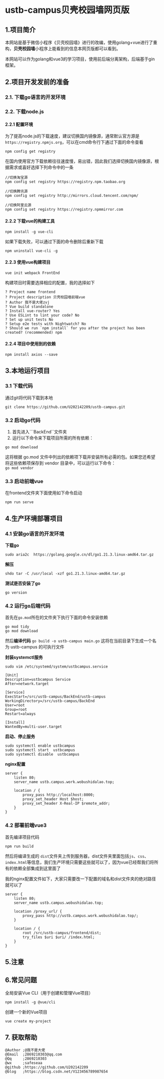 # ustb-campus贝壳校园墙网页版
## 1.项目简介
本网站是基于微信小程序《贝壳校园墙》进行的改编，使用golang+vue进行了重构，**贝壳校园墙**小程序上能看到的信息本网页版都可以看到。

本网站可以作为golang和vue3的学习项目，使用前后端分离架构，后端基于gin框架。
## 2.项目开发发前的准备
### 2.1. 下载go语言的开发环境
### 2.2. 下载node.js
#### 2.2.1 配置环境
为了提高node.js的下载速度，建议切换国内镜像源，通常默认官方源是 ```https://registry.npmjs.org```，可以在cmd命令行下通过下面的命令查看
```shell
npm config get registry
```
在国内使用官方下载依赖往往速度慢，易出错，因此我们选择切换国内镜像源，根据需求或喜好选择下列命令中的一条
```shell
//切换淘宝源
npm config set registry https://registry.npm.taobao.org

//切换腾讯源
npm config set registry http://mirrors.cloud.tencent.com/npm/

//切换阿里云源
npm config set registry https://registry.npmmirror.com
```
#### 2.2.2 下载vue的构建工具
```shell
npm install -g vue-cli
```
如果下载失败，可以通过下面的命令删除后重新下载
```shell
npm uninstall vue-cli -g
```
#### 2.2.3 使用vue构建项目
```shell
vue init webpack FrontEnd
```
构建项目时需要选择相应的配置，我的选择如下
```text
? Project name frontend
? Project description 贝壳校园墙前端vue
? Author 我不是大佬zvj
? Vue build standalone
? Install vue-router? Yes
? Use ESLint to lint your code? No
? Set up unit tests No
? Setup e2e tests with Nightwatch? No
? Should we run `npm install` for you after the project has been created? (recommended) npm
```
#### 2.2.4 项目中使用到的依赖
```text
npm install axios --save
```
## 3.本地运行项目
### 3.1 下载代码
通过git将代码下载到本地

```shell
git clone https://github.com/U202142209/ustb-campus.git
```
### 3.2 启动go代码
1. 首先进入```BackEnd``文件夹
2. 运行以下命令来下载项目所需的所有依赖：
```shell
go mod download
```
这将根据 go.mod 文件中列出的依赖项下载并安装所有必需的包。如果您还希望将这些依赖项保存到 vendor 目录中，可以运行以下命令：   
```go mod vendor```
### 3.3 启动前端vue
在frontend文件夹下面使用如下命令启动
 ```shell
npm run serve
```
## 4.生产环境部署项目
### 4.1 安装go语言的开发环境
**下载go**
```shell
sudo aria2c  https://golang.google.cn/dl/go1.21.3.linux-amd64.tar.gz
```
**解压**
```shell
shdo tar -C /usr/local -xzf go1.21.3.linux-amd64.tar.gz
```
**测试是否安装了go**
```shell
go version
```
### 4.2 运行go后端代码
首先在```go.mod```所在的文件夹下执行下面的命令安装依赖
```text
go mod tidy
go mod download
```            
然后**编译代码** ```go build -o ustb-campus main.go```
这将在当前目录下生成一个名为 ustb-campus 的可执行文件

**封装systemctl服务**
```text
sudo vim /etc/systemd/system/ustbcampus.service
```
```text
[Unit]
Description=ustbcampus Service
After=network.target

[Service]
ExecStart=/src/ustb-campus/BackEnd/ustb-campus
WorkingDirectory=/src/ustb-campus/BackEnd
User=root
Group=root
Restart=always

[Install]
WantedBy=multi-user.target
```
**启动、停止服务**
```text
sudo systemctl enable ustbcampus 
sudo systemctl start  ustbcampus
sudo systemctl disable  ustbcampus 
```
**nginx配置**
```text
server {
    listen 80;
    server_name ustb.campus.work.wobushidalao.top;

    location / {
        proxy_pass http://localhost:8000;
        proxy_set_header Host $host;
        proxy_set_header X-Real-IP $remote_addr;
    }
}
```
### 4.2 部署前端vue3
首先编译项目代码
```shell
npm run build
```
然后将编译生成的 ```dist```文件夹上传到服务器，dist文件夹里面包括```js```、```css```、```index.html```等信息，我们生产环境只需要这些就可以了，因为vue已经帮我们将所有的依赖全部集成到这里面了

我的nginx配置文件如下，大家只需要改一下配置的域名和dist文件夹的绝对路径就可以了
```text
server {
    listen 80;
    server_name ustb.campus.wobushidalao.top;

    location /proxy_url/ {
        proxy_pass http://ustb.campus.work.wobushidalao.top/;
    }

    location / {
        root /src/ustb-campus/frontend/dist;
        try_files $uri $uri/ /index.html;
    }
}
```
## 5.注意
## 6.常见问题
全局安装Vue CLI（用于创建和管理Vue项目）
```shell
npm install -g @vue/cli
```
创建一个新的Vue项目
```
vue create my-project
```
## 7. 获取帮助
```text
@Author ;@我不是大佬
@Email  ;2869210303@qq.com
@Qq     ;2869210303
@wx     ;safeseaa
@github ;https://github.com/U202142209
@blog   ;https://blog.csdn.net/V123456789987654
```
